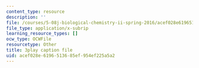 ```yaml
---
content_type: resource
description: ''
file: /courses/5-08j-biological-chemistry-ii-spring-2016/acef028e6196513685ef954ef225a5a2_vVkrHN-wnQM.vtt
file_type: application/x-subrip
learning_resource_types: []
ocw_type: OCWFile
resourcetype: Other
title: 3play caption file
uid: acef028e-6196-5136-85ef-954ef225a5a2
---
```

